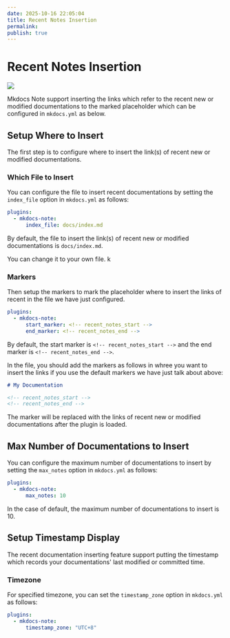 ```yaml
---
date: 2025-10-16 22:05:04
title: Recent Notes Insertion
permalink: 
publish: true
---
```


# Recent Notes Insertion

![](recent_insert_demo.png)

Mkdocs Note support inserting the links which refer to the recent new or modified documentations to the marked placeholder which can be configured in `mkdocs.yml` as below.

## Setup Where to Insert

The first step is to configure where to insert the link(s) of recent new or modified documentations.

### Which File to Insert

You can configure the file to insert recent documentations by setting the `index_file` option in `mkdocs.yml` as follows:

```yaml
plugins:
  - mkdocs-note:
      index_file: docs/index.md
```

By default, the file to insert the link(s) of recent new or modified documentations is `docs/index.md`.

You can change it to your own file.
k
### Markers

Then setup the markers to mark the placeholder where to insert the links of recent in the file we have just configured.

```yaml
plugins:
  - mkdocs-note:
      start_marker: <!-- recent_notes_start -->
      end_marker: <!-- recent_notes_end -->
```

By default, the start marker is `<!-- recent_notes_start -->` and the end marker is `<!-- recent_notes_end -->`.

In the file, you should add the markers as follows in whree you want to insert the links if you use the default markers we have just talk about above:

```markdown
# My Documentation

<!-- recent_notes_start -->
<!-- recent_notes_end -->
```

The marker will be replaced with the links of recent new or modified documentations after the plugin is loaded.

## Max Number of Documentations to Insert

You can configure the maximum number of documentations to insert by setting the `max_notes` option in `mkdocs.yml` as follows:

```yaml
plugins:
  - mkdocs-note:
      max_notes: 10
```

In the case of default, the maximum number of documentations to insert is 10.

## Setup Timestamp Display

The recent documentation inserting feature support putting the timestamp which records your documentations' last modified or committed time.

### Timezone

For specified timezone, you can set the `timestamp_zone` option in `mkdocs.yml` as follows:

```yaml
plugins:
  - mkdocs-note:
      timestamp_zone: "UTC+8"
```
